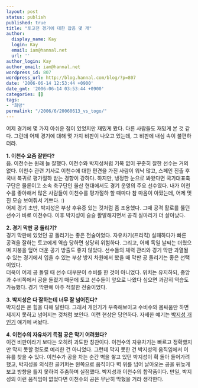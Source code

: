 ```yaml
---
layout: post
status: publish
published: true
title: "토고전 경기에 대한 잡음 몇 개"
author:
  display_name: Kay
  login: Kay
  email: iam@hannal.net
  url: ''
author_login: Kay
author_email: iam@hannal.net
wordpress_id: 807
wordpress_url: http://blog.hannal.com/blog/?p=807
date: '2006-06-14 12:53:44 +0900'
date_gmt: '2006-06-14 03:53:44 +0900'
categories: []
tags:
- "희망"
permalink: "/2006/6/20060613_vs_togo/"
---
```

<p>어제 경기에 몇 가지 아쉬운 점이 있었지만 재밌게 봤다. 다른 사람들도 재밌게 본 것 같다. 그런데 어제 경기에 대해 몇 가지 비판이 나오고 있는데, 그 비판에 내심 속이 불편하더라.</p>
<p><strong>1. 이천수 요즘 잘한다?</strong><br />
음. 이천수는 원래 늘 잘했다. 이천수와 박지성처럼 기복 없이 꾸준히 잘한 선수는 거의 없다. 이천수 관련 기사로 이천수에 대한 편견을 가진 사람이 워낙 많고, 스페인 진출 후 국내 복귀로 평가절하 받는 경향이 강하다. 하지만, 냉정한 눈으로 봐왔다면 국가대표축구단은 물론이고 소속 축구단인 울산 현대에서도 경기 운영의 주요 선수였다. 내가 이천수를 좋아해서 많은 사람들이 이천수를 평가절하 할 때마다 참 마음이 아팠는데, 어제 멋진 모습 보여줘서 기쁘다. :)<br />
어제 경기 초반, 박지성은 부상 후유증 있는 것처럼 좀 조용했다. 그때 공격 활로를 뚫던 선수가 바로 이천수다. 이후 박지성이 슬슬 활발해지면서 공격 실마리가 더 살아났다.</p>
<p><strong>2. 경기 막판 공 돌리기?</strong><br />
경기 막판에 있었던 공 돌리기는 좋은 전술이었다. 자유차기(프리킥) 실패하다가 빠른 공격을 잘하는 토고에게 역습 당하면 상당히 위험하다. 그리고, 어제 독일 날씨는 더웠으며 지붕을 덮어 더운 공기 방출도 좋지 않았다. 선수들의 체력 관리와 경기 막판 과열될 수 있는 경기에서 입을 수 있는 부상 방지 차원에서 봤을 때 막판 공 돌리기는 좋은 선택이었다.<br />
더욱이 어제 공 돌릴 때 선수 대부분이 수비를 한 것이 아니었다. 위치는 유지하되, 중앙과 수비쪽에서 공을 돌렸기 때문에 토고 선수들이 앞으로 나왔다 싶으면 과감히 역습도 가능했다. 경기 막판에 아주 적절한 전술이었다.</p>
<p><strong>3. 박지성은 다 잘하는데 너무 잘 넘어진다?</strong><br />
박지성은 온 힘을 다해 달린다. 그래서 개인기가 부족해보이고 수비수와 몸싸움만 하면 제끼지 못하고 넘어지는 것처럼 보인다. 이런 현상은 당연하다. 자세한 얘기는 <a href="http://blog.hannal.com/parkjisung_is_parkjisung/">박지성 개인기</a> 얘기에 써놨다.</p>
<p><strong>4. 이천수의 자유차기 득점 공은 막기 어려웠다?</strong><br />
이건 비판이라기 보다는 오히려 과도한 칭찬이다. 이천수의 자유차기는 빠르고 정확했지만 막지 못할 정도로 예리한 건 아니었다. 그런데 막지 못한 건 박지성의 움직임에서 이유를 찾을 수 있다.  이천수가 공을 차는 순간 벽을 쌓고 있던 박지성이 휙 돌아 들어가려 했고, 박지성을 의식한 골키퍼는 왼쪽으로 움직이다 벽 위를 넘어 날아오는 공을 뒤늦게 보고 방향을 틀지 못하여 주춤하며 실점했다. 박지성과 이천수의 합작품이다. 만일, 박지성의 이런 움직임이 없었다면 이천수의 공은 무난히 막혔을 거라 생각한다.</p>
